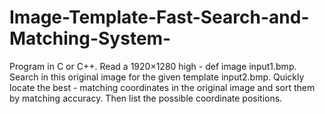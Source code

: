 # Image-Template-Fast-Search-and-Matching-System-
Program in C or C++. Read a 1920×1280 high - def image input1.bmp. Search in this original image for the given template input2.bmp. Quickly locate the best - matching coordinates in the original image and sort them by matching accuracy. Then list the possible coordinate positions.
